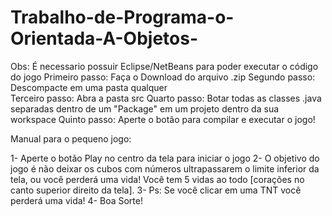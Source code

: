 # Trabalho-de-Programa-o-Orientada-A-Objetos-
Obs: É necessario possuir Eclipse/NetBeans para poder executar o código do jogo
Primeiro passo: Faça o Download do arquivo .zip
Segundo passo: Descompacte em uma pasta qualquer  
Terceiro passo: Abra a pasta src
Quarto passo: Botar todas as classes .java separadas dentro de um "Package" em um projeto dentro da sua workspace
Quinto passo: Aperte o botão para compilar e executar o jogo!

Manual para o pequeno jogo:

1- Aperte o botão Play no centro da tela para iniciar o jogo
2- O objetivo do jogo é não deixar os cubos com números ultrapassarem o limite inferior da tela, ou você perderá uma vida! Você tem 5 vidas ao todo [corações no canto superior direito da tela].
3- Ps: Se você clicar em uma TNT você perderá uma vida!
4- Boa Sorte!
